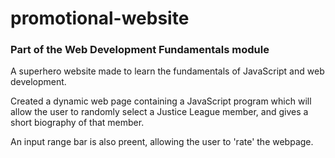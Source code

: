 # promotional-website
### Part of the Web Development Fundamentals module

A superhero website made to learn the fundamentals of JavaScript and web development.

Created a dynamic web page containing a JavaScript program which will allow
the user to randomly select a Justice League member, and gives a short
biography of that member.

An input range bar is also preent, allowing the user to 'rate' the webpage.
